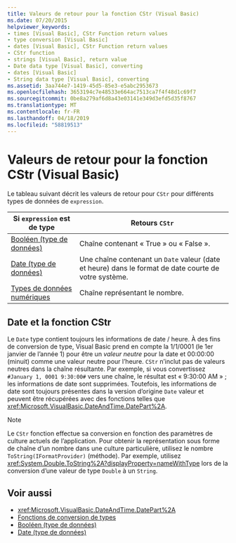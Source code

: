 ```yaml
---
title: Valeurs de retour pour la fonction CStr (Visual Basic)
ms.date: 07/20/2015
helpviewer_keywords:
- times [Visual Basic], CStr Function return values
- type conversion [Visual Basic]
- dates [Visual Basic], CStr Function return values
- CStr function
- strings [Visual Basic], return value
- Date data type [Visual Basic], converting
- dates [Visual Basic]
- String data type [Visual Basic], converting
ms.assetid: 3aa744e7-1419-45d5-85e3-e5abc2953673
ms.openlocfilehash: 3653194c7e48533e664ac7513ca7f4f48d1c69f7
ms.sourcegitcommit: 0be8a279af6d8a43e03141e349d3efd5d35f8767
ms.translationtype: MT
ms.contentlocale: fr-FR
ms.lasthandoff: 04/18/2019
ms.locfileid: "58819513"
---
```

# <a name="return-values-for-the-cstr-function-visual-basic"></a>Valeurs de retour pour la fonction CStr (Visual Basic)
Le tableau suivant décrit les valeurs de retour pour `CStr` pour différents types de données de `expression`.  
  
|Si `expression` est de type|Retours `CStr`|  
|-----------------------------|--------------------|  
|[Booléen (type de données)](../../../visual-basic/language-reference/data-types/boolean-data-type.md)|Chaîne contenant « True » ou « False ».|  
|[Date (type de données)](../../../visual-basic/language-reference/data-types/date-data-type.md)|Une chaîne contenant un `Date` valeur (date et heure) dans le format de date courte de votre système.|  
|[Types de données numériques](../../../visual-basic/programming-guide/language-features/data-types/numeric-data-types.md)|Chaîne représentant le nombre.|  
  
## <a name="cstr-and-date"></a>Date et la fonction CStr  
 Le `Date` type contient toujours les informations de date / heure. À des fins de conversion de type, Visual Basic prend en compte la 1/1/0001 (le 1er janvier de l’année 1) pour être un *valeur neutre* pour la date et 00:00:00 (minuit) comme une valeur neutre pour l’heure. `CStr` n’inclut pas de valeurs neutres dans la chaîne résultante. Par exemple, si vous convertissez `#January 1, 0001 9:30:00#` vers une chaîne, le résultat est « 9:30:00 AM » ; les informations de date sont supprimées. Toutefois, les informations de date sont toujours présentes dans la version d’origine `Date` valeur et peuvent être récupérées avec des fonctions telles que <xref:Microsoft.VisualBasic.DateAndTime.DatePart%2A>.  
  
> [!NOTE]
>  Le `CStr` fonction effectue sa conversion en fonction des paramètres de culture actuels de l’application. Pour obtenir la représentation sous forme de chaîne d’un nombre dans une culture particulière, utilisez le nombre `ToString(IFormatProvider)` (méthode). Par exemple, utilisez <xref:System.Double.ToString%2A?displayProperty=nameWithType> lors de la conversion d’une valeur de type `Double` à un `String`.  
  
## <a name="see-also"></a>Voir aussi

- <xref:Microsoft.VisualBasic.DateAndTime.DatePart%2A>
- [Fonctions de conversion de types](../../../visual-basic/language-reference/functions/type-conversion-functions.md)
- [Booléen (type de données)](../../../visual-basic/language-reference/data-types/boolean-data-type.md)
- [Date (type de données)](../../../visual-basic/language-reference/data-types/date-data-type.md)
